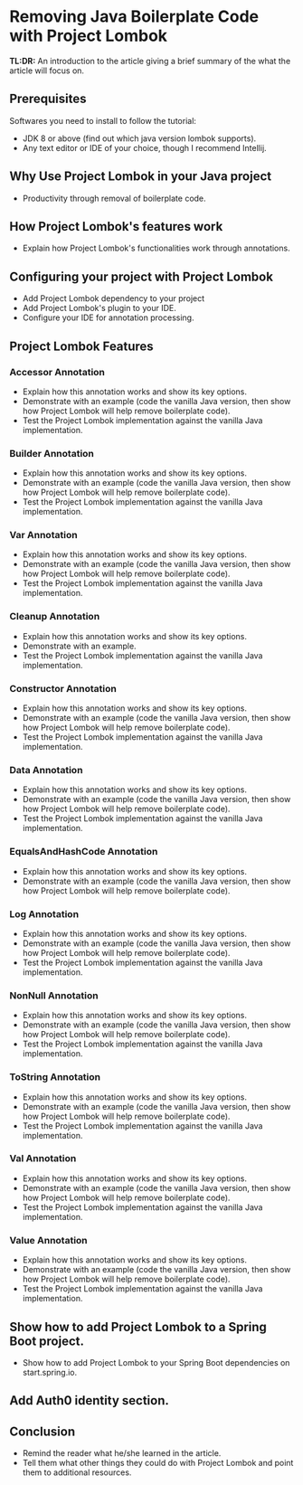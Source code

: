 # Removing Java Boilerplate Code with Project Lombok

**TL:DR:** An introduction to the article giving a brief summary of the what the article
will focus on.

## Prerequisites
Softwares you need to install to follow the tutorial:

* JDK 8 or above (find out which java version lombok supports).
* Any text editor or IDE of your choice, though I recommend Intellij.


## Why Use Project Lombok in your Java project
* Productivity through removal of boilerplate code.

## How Project Lombok's features work
* Explain how Project Lombok's functionalities work through annotations.

## Configuring your project with Project Lombok
* Add Project Lombok dependency to your project
* Add Project Lombok's plugin to your IDE.
* Configure your IDE for annotation processing.

## Project Lombok Features

### Accessor Annotation
* Explain how this annotation works and show its key options.
* Demonstrate with an example (code the vanilla Java version, then
show how Project Lombok will help remove boilerplate code).
* Test the Project Lombok implementation against the vanilla Java implementation.

### Builder Annotation
* Explain how this annotation works and show its key options.
* Demonstrate with an example (code the vanilla Java version, then
show how Project Lombok will help remove boilerplate code).
* Test the Project Lombok implementation against the vanilla Java implementation.

### Var Annotation
* Explain how this annotation works and show its key options.
* Demonstrate with an example (code the vanilla Java version, then
show how Project Lombok will help remove boilerplate code).
* Test the Project Lombok implementation against the vanilla Java implementation.

### Cleanup Annotation
* Explain how this annotation works and show its key options.
* Demonstrate with an example.
* Test the Project Lombok implementation against the vanilla Java implementation.

### Constructor Annotation
* Explain how this annotation works and show its key options.
* Demonstrate with an example (code the vanilla Java version, then
show how Project Lombok will help remove boilerplate code).
* Test the Project Lombok implementation against the vanilla Java implementation.

### Data Annotation
* Explain how this annotation works and show its key options.
* Demonstrate with an example (code the vanilla Java version, then
show how Project Lombok will help remove boilerplate code).
* Test the Project Lombok implementation against the vanilla Java implementation.

### EqualsAndHashCode Annotation
* Explain how this annotation works and show its key options.
* Demonstrate with an example (code the vanilla Java version, then
show how Project Lombok will help remove boilerplate code).

### Log Annotation
* Explain how this annotation works and show its key options.
* Demonstrate with an example (code the vanilla Java version, then
show how Project Lombok will help remove boilerplate code).
* Test the Project Lombok implementation against the vanilla Java implementation.

### NonNull Annotation
* Explain how this annotation works and show its key options.
* Demonstrate with an example (code the vanilla Java version, then
show how Project Lombok will help remove boilerplate code).
* Test the Project Lombok implementation against the vanilla Java implementation.

### ToString Annotation
* Explain how this annotation works and show its key options.
* Demonstrate with an example (code the vanilla Java version, then
show how Project Lombok will help remove boilerplate code).
* Test the Project Lombok implementation against the vanilla Java implementation.

### Val Annotation
* Explain how this annotation works and show its key options.
* Demonstrate with an example (code the vanilla Java version, then
show how Project Lombok will help remove boilerplate code).
* Test the Project Lombok implementation against the vanilla Java implementation.

### Value Annotation
* Explain how this annotation works and show its key options.
* Demonstrate with an example (code the vanilla Java version, then
show how Project Lombok will help remove boilerplate code).
* Test the Project Lombok implementation against the vanilla Java implementation.

## Show how to add Project Lombok to a Spring Boot project.
* Show how to add Project Lombok to your Spring Boot dependencies
on start.spring.io.

## Add Auth0 identity section.


## Conclusion
* Remind the reader what he/she learned in the article.
* Tell them what other things they could do with Project Lombok and point them
to additional resources.

